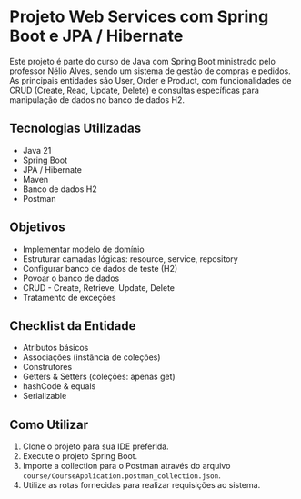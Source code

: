 # Projeto Web Services com Spring Boot e JPA / Hibernate

Este projeto é parte do curso de Java com Spring Boot ministrado pelo professor Nélio Alves, sendo um sistema de gestão de compras e pedidos. As principais entidades são User, Order e Product, com funcionalidades de CRUD (Create, Read, Update, Delete) e consultas específicas para manipulação de dados no banco de dados H2.

## Tecnologias Utilizadas

- Java 21
- Spring Boot
- JPA / Hibernate
- Maven
- Banco de dados H2
- Postman

## Objetivos

- Implementar modelo de domínio
- Estruturar camadas lógicas: resource, service, repository
- Configurar banco de dados de teste (H2)
- Povoar o banco de dados
- CRUD - Create, Retrieve, Update, Delete
- Tratamento de exceções

## Checklist da Entidade

- Atributos básicos
- Associações (instância de coleções)
- Construtores
- Getters & Setters (coleções: apenas get)
- hashCode & equals
- Serializable

## Como Utilizar

1. Clone o projeto para sua IDE preferida.
2. Execute o projeto Spring Boot.
3. Importe a collection para o Postman através do arquivo `course/CourseApplication.postman_collection.json`.
4. Utilize as rotas fornecidas para realizar requisições ao sistema.

